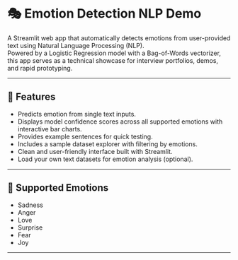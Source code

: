 # 🎭 Emotion Detection NLP Demo

A Streamlit web app that automatically detects emotions from user-provided text using Natural Language Processing (NLP).  
Powered by a Logistic Regression model with a Bag-of-Words vectorizer, this app serves as a technical showcase for interview portfolios, demos, and rapid prototyping.

---

## 🚀 Features

- Predicts emotion from single text inputs.
- Displays model confidence scores across all supported emotions with interactive bar charts.
- Provides example sentences for quick testing.
- Includes a sample dataset explorer with filtering by emotions.
- Clean and user-friendly interface built with Streamlit.
- Load your own text datasets for emotion analysis (optional).

---

## 🎯 Supported Emotions

- Sadness
- Anger
- Love
- Surprise
- Fear
- Joy

---
